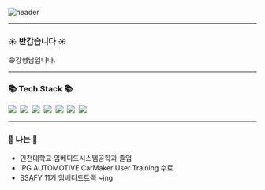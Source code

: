 ![header](https://capsule-render.vercel.app/api?text=안녕하세요&animation=fadeIn)


---
<h3 >☀️ 반갑습니다 ☀️</h3>
<text >😄강형남입니다.</text>

---
<h3 >📚 Tech Stack 📚</h3>
<p >
<img src="https://img.shields.io/badge/C-A8B9CC?style=flat-square&logoColor=white"/>&nbsp
<img src="https://img.shields.io/badge/JAVA-007396?style=for-the-badge&logo=java&logoColor=white">&nbsp
<img src="https://img.shields.io/badge/Kotlin-7F52FF?style=for-the-badge&logo=Kotlin&logoColor=white">&nbsp
<img src="https://img.shields.io/badge/Arduino-00878F?style=for-the-badge&logo=Arduino&logoColor=white">&nbsp
<img src="https://img.shields.io/badge/RaspberryPi-A22846?style=for-the-badge&logo=RaspberryPi&logoColor=white">&nbsp
<img src="https://img.shields.io/badge/ROS-22314E?style=for-the-badge&logo=ROS&logoColor=white">&nbsp
<img src="https://img.shields.io/badge/Linux-FCC624?style=for-the-badge&logo=Linux&logoColor=white">

 ---
<h3 >📜 나는 📜</h3>

- 인천대학교 임베디드시스템공학과 졸업
- IPG AUTOMOTIVE CarMaker User Training 수료
- SSAFY 11기 임베디드트랙 ~ing



<!--
**sunkk8482/sunkk8482** is a ✨ _special_ ✨ repository because its `README.md` (this file) appears on your GitHub profile.

Here are some ideas to get you started:

- 🔭 I’m currently working on ...
- 🌱 I’m currently learning ...
- 👯 I’m looking to collaborate on ...
- 🤔 I’m looking for help with ...
- 💬 Ask me about ...
- 📫 How to reach me: ...
- 😄 Pronouns: ...
- ⚡ Fun fact: ...
-->
